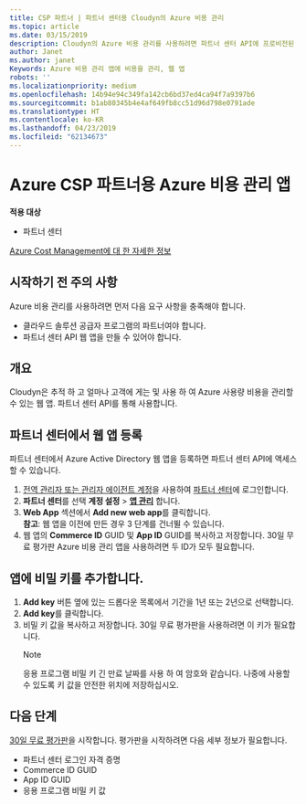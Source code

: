 ```yaml
---
title: CSP 파트너 | 파트너 센터용 Cloudyn의 Azure 비용 관리
ms.topic: article
ms.date: 03/15/2019
description: Cloudyn의 Azure 비용 관리를 사용하려면 파트너 센터 API에 프로비전된 액세스가 필요합니다.
author: Janet
ms.author: janet
Keywords: Azure 비용 관리 앱에 비용을 관리, 웹 앱
robots: ''
ms.localizationpriority: medium
ms.openlocfilehash: 14b94e94c349fa142cb6bd37ed4ca94f7a9397b6
ms.sourcegitcommit: b1ab80345b4e4af649fb8cc51d96d798e0791ade
ms.translationtype: HT
ms.contentlocale: ko-KR
ms.lasthandoff: 04/23/2019
ms.locfileid: "62134673"
---
```

# <a name="azure-cost-management-app-for-azure-csp-partners"></a>Azure CSP 파트너용 Azure 비용 관리 앱  

**적용 대상**

-  파트너 센터

[Azure Cost Management에 대 한 자세한 정보](https://go.microsoft.com/fwlink/p/?linkid=857893)

## <a name="before-you-begin"></a>시작하기 전 주의 사항
Azure 비용 관리를 사용하려면 먼저 다음 요구 사항을 충족해야 합니다.

- 클라우드 솔루션 공급자 프로그램의 파트너여야 합니다.
- 파트너 센터 API 웹 앱을 만들 수 있어야 합니다.

## <a name="overview"></a>개요

Cloudyn은 추적 하 고 얼마나 고객에 게는 및 사용 하 여 Azure 사용량 비용을 관리할 수 있는 웹 앱. 파트너 센터 API를 통해 사용합니다.

## <a name="register-your-web-app-in-the-partner-center"></a>파트너 센터에서 웹 앱 등록
파트너 센터에서 Azure Active Directory 웹 앱을 등록하면 파트너 센터 API에 액세스할 수 있습니다. 
1.  [전역 관리자 또는 관리자 에이전트 계정](create-user-accounts-and-set-permissions.md)을 사용하여 [파트너 센터](https://partnercenter.microsoft.com/en-us/pcv/dashboard/overview)에 로그인합니다.
2.  **파트너 센터**를 선택 **계정 설정** &gt;  **[앱 관리](https://partnercenter.microsoft.com/en-us/pcv/apiintegration/appmanagement)** 합니다.
3.  **Web App** 섹션에서 **Add new web app**를 클릭합니다.
<br> **참고**: 웹 앱을 이전에 만든 경우 3 단계를 건너뛸 수 있습니다.
4.  웹 앱의 **Commerce ID** GUID 및 **App ID** GUID를 복사하고 저장합니다. 30일 무료 평가판 Azure 비용 관리 앱을 사용하려면 두 ID가 모두 필요합니다.

## <a name="add-a-secret-key-to-your-app"></a>앱에 비밀 키를 추가합니다.
1. **Add key** 버튼 옆에 있는 드롭다운 목록에서 기간을 1년 또는 2년으로 선택합니다.
2. **Add key**를 클릭합니다. 
3. 비밀 키 값을 복사하고 저장합니다. 30일 무료 평가판을 사용하려면 이 키가 필요합니다.<br>
   > [!NOTE]  
   > 응용 프로그램 비밀 키 긴 만료 날짜를 사용 하 여 암호와 같습니다. 나중에 사용할 수 있도록 키 값을 안전한 위치에 저장하십시오.

## <a name="next-steps"></a>다음 단계
[30일 무료 평가판](https://go.microsoft.com/fwlink/?linkid=857895)을 시작합니다.
평가판을 시작하려면 다음 세부 정보가 필요합니다.
- 파트너 센터 로그인 자격 증명
- Commerce ID GUID
- App ID GUID
- 응용 프로그램 비밀 키 값
